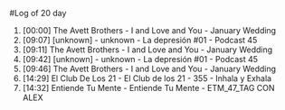 #Log of 20 day

1. [00:00] The Avett Brothers - I and Love and You - January Wedding
1. [09:07] [unknown] - unknown - La depresión #01 - Podcast 45
1. [09:11] The Avett Brothers - I and Love and You - January Wedding
1. [09:42] [unknown] - unknown - La depresión #01 - Podcast 45
1. [09:46] The Avett Brothers - I and Love and You - January Wedding
1. [14:29] El Club De Los 21 - El Club de los 21 - 355 - Inhala y Exhala
1. [14:32] Entiende Tu Mente - Entiende Tu Mente - ETM_47_TAG CON ALEX
